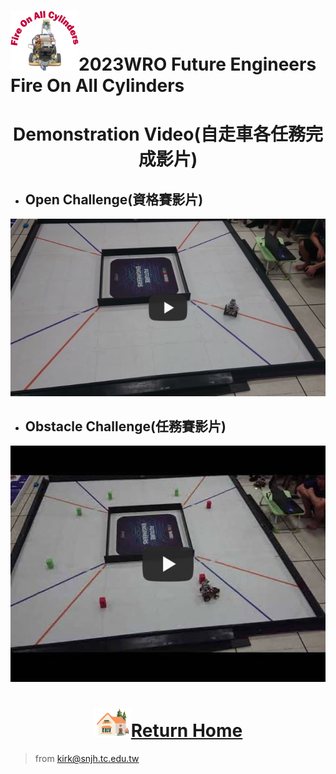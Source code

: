 ![LOGO](../other/img/logo.png)2023WRO Future Engineers Fire On All Cylinders  
=====
# <div align="center">Demonstration Video(自走車各任務完成影片)</div> 
- ## Open Challenge(資格賽影片)
[![2023WRO Future-Engineers_qualifying-round](./img/Fire-On-All-Cylinders_qualifying-round.jpg)](https://youtu.be/Z78iSG1QYfs "2023WRO Future-Engineers_qualifying-round") 

- ## Obstacle Challenge(任務賽影片)
[![2023WRO Future-Engineers_Obstacle Challenge](./img/Obstacle_Challenge.jpg)](https://youtu.be/CwvGDfQJ8cQ "2023WRO Future-Engineers_Obstacle Challenge")

# <div align="center">![HOME](../other/img/Home.png)[Return Home](../)</div>  

> from kirk@snjh.tc.edu.tw
